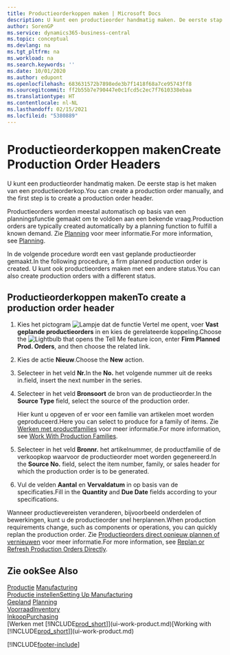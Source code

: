 ```yaml
---
title: Productieorderkoppen maken | Microsoft Docs
description: U kunt een productieorder handmatig maken. De eerste stap is het maken van een productieorderkop.
author: SorenGP
ms.service: dynamics365-business-central
ms.topic: conceptual
ms.devlang: na
ms.tgt_pltfrm: na
ms.workload: na
ms.search.keywords: ''
ms.date: 10/01/2020
ms.author: edupont
ms.openlocfilehash: 683631572b7898ede3b7f1418f68a7ce95743ff8
ms.sourcegitcommit: ff2b55b7e790447e0c1fcd5c2ec7f7610338ebaa
ms.translationtype: HT
ms.contentlocale: nl-NL
ms.lasthandoff: 02/15/2021
ms.locfileid: "5380889"
---
```

# <a name="create-production-order-headers"></a><span data-ttu-id="8e402-103">Productieorderkoppen maken</span><span class="sxs-lookup"><span data-stu-id="8e402-103">Create Production Order Headers</span></span>
<span data-ttu-id="8e402-104">U kunt een productieorder handmatig maken. De eerste stap is het maken van een productieorderkop.</span><span class="sxs-lookup"><span data-stu-id="8e402-104">You can create a production order manually, and the first step is to create a production order header.</span></span>

<span data-ttu-id="8e402-105">Productieorders worden meestal automatisch op basis van een planningsfunctie gemaakt om te voldoen aan een bekende vraag.</span><span class="sxs-lookup"><span data-stu-id="8e402-105">Production orders are typically created automatically by a planning function to fulfill a known demand.</span></span> <span data-ttu-id="8e402-106">Zie [Planning](production-planning.md) voor meer informatie.</span><span class="sxs-lookup"><span data-stu-id="8e402-106">For more information, see [Planning](production-planning.md).</span></span>   

<span data-ttu-id="8e402-107">In de volgende procedure wordt een vast geplande productieorder gemaakt.</span><span class="sxs-lookup"><span data-stu-id="8e402-107">In the following procedure, a firm planned production order is created.</span></span> <span data-ttu-id="8e402-108">U kunt ook productieorders maken met een andere status.</span><span class="sxs-lookup"><span data-stu-id="8e402-108">You can also create production orders with a different status.</span></span>  

## <a name="to-create-a-production-order-header"></a><span data-ttu-id="8e402-109">Productieorderkoppen maken</span><span class="sxs-lookup"><span data-stu-id="8e402-109">To create a production order header</span></span>  
1.  <span data-ttu-id="8e402-110">Kies het pictogram ![Lampje dat de functie Vertel me opent](media/ui-search/search_small.png "Vertel me wat u wilt doen"), voer **Vast geplande productieorders** in en kies de gerelateerde koppeling.</span><span class="sxs-lookup"><span data-stu-id="8e402-110">Choose the ![Lightbulb that opens the Tell Me feature](media/ui-search/search_small.png "Tell me what you want to do") icon, enter **Firm Planned Prod. Orders**, and then choose the related link.</span></span>  
2.  <span data-ttu-id="8e402-111">Kies de actie **Nieuw**.</span><span class="sxs-lookup"><span data-stu-id="8e402-111">Choose the **New** action.</span></span>  
3.  <span data-ttu-id="8e402-112">Selecteer in het veld **Nr.**</span><span class="sxs-lookup"><span data-stu-id="8e402-112">In the **No.**</span></span> <span data-ttu-id="8e402-113">het volgende nummer uit de reeks in.</span><span class="sxs-lookup"><span data-stu-id="8e402-113">field, insert the next number in the series.</span></span>  
4.  <span data-ttu-id="8e402-114">Selecteer in het veld **Bronsoort** de bron van de productieorder.</span><span class="sxs-lookup"><span data-stu-id="8e402-114">In the **Source Type** field, select the source of the production order.</span></span>

    <span data-ttu-id="8e402-115">Hier kunt u opgeven of er voor een familie van artikelen moet worden geproduceerd.</span><span class="sxs-lookup"><span data-stu-id="8e402-115">Here you can select to produce for a family of items.</span></span> <span data-ttu-id="8e402-116">Zie [Werken met productfamilies](production-how-work-family.md) voor meer informatie.</span><span class="sxs-lookup"><span data-stu-id="8e402-116">For more information, see [Work With Production Families](production-how-work-family.md).</span></span>
5.  <span data-ttu-id="8e402-117">Selecteer in het veld **Bronnr.** het artikelnummer, de productfamilie of de verkoopkop waarvoor de productieorder moet worden gegenereerd.</span><span class="sxs-lookup"><span data-stu-id="8e402-117">In the **Source No.** field, select the item number, family, or sales header for which the production order is to be generated.</span></span>  
6.  <span data-ttu-id="8e402-118">Vul de velden **Aantal** en **Vervaldatum** in op basis van de specificaties.</span><span class="sxs-lookup"><span data-stu-id="8e402-118">Fill in the **Quantity** and **Due Date** fields according to your specifications.</span></span>  

<span data-ttu-id="8e402-119">Wanneer productievereisten veranderen, bijvoorbeeld onderdelen of bewerkingen, kunt u de productieorder snel herplannen.</span><span class="sxs-lookup"><span data-stu-id="8e402-119">When production requirements change, such as components or operations, you can quickly replan the production order.</span></span> <span data-ttu-id="8e402-120">Zie [Productieorders direct opnieuw plannen of vernieuwen](production-how-to-replan-refresh-production-orders.md) voor meer informatie.</span><span class="sxs-lookup"><span data-stu-id="8e402-120">For more information, see [Replan or Refresh Production Orders Directly](production-how-to-replan-refresh-production-orders.md).</span></span> 

## <a name="see-also"></a><span data-ttu-id="8e402-121">Zie ook</span><span class="sxs-lookup"><span data-stu-id="8e402-121">See Also</span></span>  
<span data-ttu-id="8e402-122">[Productie](production-manage-manufacturing.md)  </span><span class="sxs-lookup"><span data-stu-id="8e402-122">[Manufacturing](production-manage-manufacturing.md)  </span></span>  
[<span data-ttu-id="8e402-123">Productie instellen</span><span class="sxs-lookup"><span data-stu-id="8e402-123">Setting Up Manufacturing</span></span>](production-configure-production-processes.md)  
<span data-ttu-id="8e402-124">[Gepland](production-planning.md)    </span><span class="sxs-lookup"><span data-stu-id="8e402-124">[Planning](production-planning.md)    </span></span>  
[<span data-ttu-id="8e402-125">Voorraad</span><span class="sxs-lookup"><span data-stu-id="8e402-125">Inventory</span></span>](inventory-manage-inventory.md)  
[<span data-ttu-id="8e402-126">Inkoop</span><span class="sxs-lookup"><span data-stu-id="8e402-126">Purchasing</span></span>](purchasing-manage-purchasing.md)  
<span data-ttu-id="8e402-127">[Werken met [!INCLUDE[prod_short](includes/prod_short.md)]](ui-work-product.md)</span><span class="sxs-lookup"><span data-stu-id="8e402-127">[Working with [!INCLUDE[prod_short](includes/prod_short.md)]](ui-work-product.md)</span></span>


[!INCLUDE[footer-include](includes/footer-banner.md)]